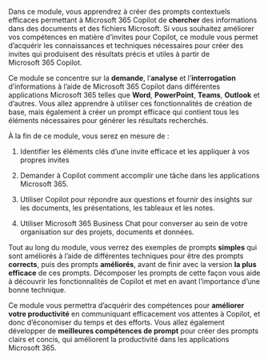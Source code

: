 Dans ce module, vous apprendrez à créer des prompts contextuels efficaces permettant à Microsoft 365 Copilot de **chercher** des informations dans des documents et des fichiers Microsoft. Si vous souhaitez améliorer vos compétences en matière d’invites pour Copilot, ce module vous permet d’acquérir les connaissances et techniques nécessaires pour créer des invites qui produisent des résultats précis et utiles à partir de Microsoft 365 Copilot.

Ce module se concentre sur la **demande**, l’**analyse** et l’**interrogation** d’informations à l’aide de Microsoft 365 Copilot dans différentes applications Microsoft 365 telles que **Word**, **PowerPoint**, **Teams**, **Outlook** et d’autres. Vous allez apprendre à utiliser ces fonctionnalités de création de base, mais également à créer un prompt efficace qui contient tous les éléments nécessaires pour générer les résultats recherchés.

À la fin de ce module, vous serez en mesure de :

1. Identifier les éléments clés d’une invite efficace et les appliquer à vos propres invites

1. Demander à Copilot comment accomplir une tâche dans les applications Microsoft 365.

1. Utiliser Copilot pour répondre aux questions et fournir des insights sur les documents, les présentations, les tableaux et les notes.

1. Utiliser Microsoft 365 Business Chat pour converser au sein de votre organisation sur des projets, documents et données.

Tout au long du module, vous verrez des exemples de prompts **simples** qui sont améliorés à l’aide de différentes techniques pour être des prompts **corrects**, puis des prompts **améliorés**, avant de finir avec la version **la plus efficace** de ces prompts. Décomposer les prompts de cette façon vous aide à découvrir les fonctionnalités de Copilot et met en avant l’importance d’une bonne technique.

Ce module vous permettra d’acquérir des compétences pour **améliorer votre productivité** en communiquant efficacement vos attentes à Copilot, et donc d’économiser du temps et des efforts. Vous allez également développer de **meilleures compétences de prompt** pour créer des prompts clairs et concis, qui améliorent la productivité dans les applications Microsoft 365.